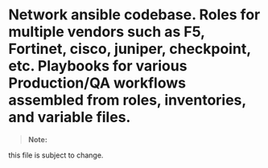 # Network ansible codebase.  Roles for multiple vendors such as F5, Fortinet, cisco, juniper, checkpoint, etc.  Playbooks for various Production/QA workflows assembled from roles, inventories, and variable files.
> **Note:**

this file is subject to change.
